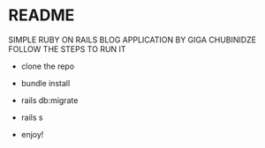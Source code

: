 # README

SIMPLE RUBY ON RAILS BLOG APPLICATION BY GIGA CHUBINIDZE
FOLLOW THE STEPS TO RUN IT

* clone the repo

* bundle install

* rails db:migrate

* rails s

* enjoy!





